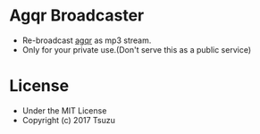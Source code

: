 # Agqr Broadcaster
- Re-broadcast [agqr](http://www.agqr.jp/) as mp3 stream.
- Only for your private use.(Don't serve this as a public service)

# License
- Under the MIT License
- Copyright (c) 2017 Tsuzu

